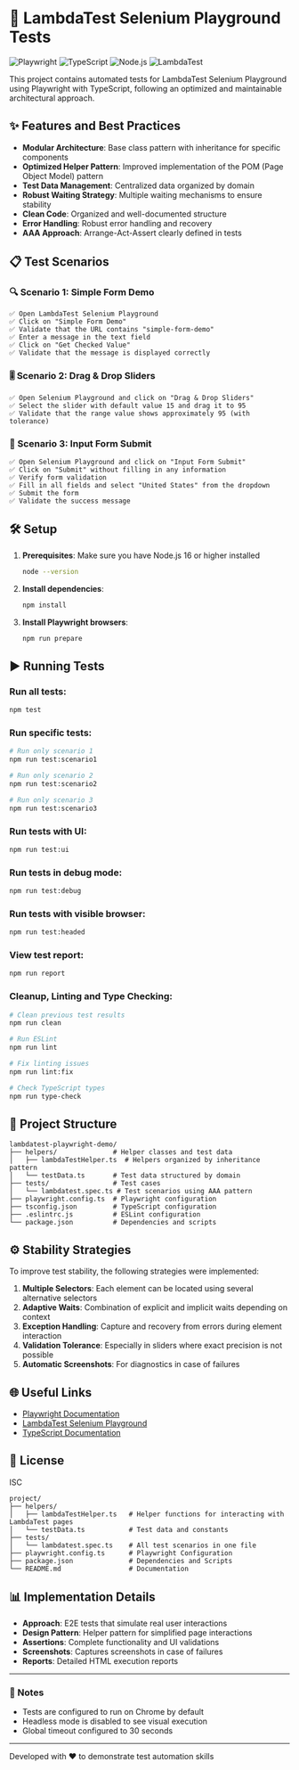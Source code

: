 # 🚀 LambdaTest Selenium Playground Tests

![Playwright](https://img.shields.io/badge/Playwright-45ba4b?style=for-the-badge&logo=playwright&logoColor=white)
![TypeScript](https://img.shields.io/badge/TypeScript-3178C6?style=for-the-badge&logo=typescript&logoColor=white)
![Node.js](https://img.shields.io/badge/Node.js-339933?style=for-the-badge&logo=nodedotjs&logoColor=white)
![LambdaTest](https://img.shields.io/badge/LambdaTest-262728?style=for-the-badge&logo=lambdatest&logoColor=white)

This project contains automated tests for LambdaTest Selenium Playground using Playwright with TypeScript, following an optimized and maintainable architectural approach.

## ✨ Features and Best Practices

- **Modular Architecture**: Base class pattern with inheritance for specific components
- **Optimized Helper Pattern**: Improved implementation of the POM (Page Object Model) pattern
- **Test Data Management**: Centralized data organized by domain
- **Robust Waiting Strategy**: Multiple waiting mechanisms to ensure stability
- **Clean Code**: Organized and well-documented structure
- **Error Handling**: Robust error handling and recovery
- **AAA Approach**: Arrange-Act-Assert clearly defined in tests

## 📋 Test Scenarios

### 🔍 Scenario 1: Simple Form Demo

```
✅ Open LambdaTest Selenium Playground
✅ Click on "Simple Form Demo"
✅ Validate that the URL contains "simple-form-demo"
✅ Enter a message in the text field
✅ Click on "Get Checked Value"
✅ Validate that the message is displayed correctly
```

### 🎚️ Scenario 2: Drag & Drop Sliders

```
✅ Open Selenium Playground and click on "Drag & Drop Sliders"
✅ Select the slider with default value 15 and drag it to 95
✅ Validate that the range value shows approximately 95 (with tolerance)
```

### 📝 Scenario 3: Input Form Submit

```
✅ Open Selenium Playground and click on "Input Form Submit"
✅ Click on "Submit" without filling in any information
✅ Verify form validation
✅ Fill in all fields and select "United States" from the dropdown
✅ Submit the form
✅ Validate the success message
```

## 🛠️ Setup

1. **Prerequisites**: Make sure you have Node.js 16 or higher installed

   ```bash
   node --version
   ```

2. **Install dependencies**:

   ```bash
   npm install
   ```

3. **Install Playwright browsers**:
   ```bash
   npm run prepare
   ```

## ▶️ Running Tests

### Run all tests:

```bash
npm test
```

### Run specific tests:

```bash
# Run only scenario 1
npm run test:scenario1

# Run only scenario 2
npm run test:scenario2

# Run only scenario 3
npm run test:scenario3
```

### Run tests with UI:

```bash
npm run test:ui
```

### Run tests in debug mode:

```bash
npm run test:debug
```

### Run tests with visible browser:

```bash
npm run test:headed
```

### View test report:

```bash
npm run report
```

### Cleanup, Linting and Type Checking:

```bash
# Clean previous test results
npm run clean

# Run ESLint
npm run lint

# Fix linting issues
npm run lint:fix

# Check TypeScript types
npm run type-check
```

## 📁 Project Structure

```
lambdatest-playwright-demo/
├── helpers/              # Helper classes and test data
│   ├── lambdaTestHelper.ts  # Helpers organized by inheritance pattern
│   └── testData.ts       # Test data structured by domain
├── tests/                # Test cases
│   └── lambdatest.spec.ts # Test scenarios using AAA pattern
├── playwright.config.ts  # Playwright configuration
├── tsconfig.json         # TypeScript configuration
├── .eslintrc.js          # ESLint configuration
└── package.json          # Dependencies and scripts
```

## ⚙️ Stability Strategies

To improve test stability, the following strategies were implemented:

1. **Multiple Selectors**: Each element can be located using several alternative selectors
2. **Adaptive Waits**: Combination of explicit and implicit waits depending on context
3. **Exception Handling**: Capture and recovery from errors during element interaction
4. **Validation Tolerance**: Especially in sliders where exact precision is not possible
5. **Automatic Screenshots**: For diagnostics in case of failures

## 🌐 Useful Links

- [Playwright Documentation](https://playwright.dev/docs/intro)
- [LambdaTest Selenium Playground](https://www.lambdatest.com/selenium-playground)
- [TypeScript Documentation](https://www.typescriptlang.org/docs/)

## 📄 License

ISC

```
project/
├── helpers/
│   ├── lambdaTestHelper.ts   # Helper functions for interacting with LambdaTest pages
│   └── testData.ts           # Test data and constants
├── tests/
│   └── lambdatest.spec.ts    # All test scenarios in one file
├── playwright.config.ts      # Playwright Configuration
├── package.json              # Dependencies and Scripts
└── README.md                 # Documentation
```

## 📊 Implementation Details

- **Approach**: E2E tests that simulate real user interactions
- **Design Pattern**: Helper pattern for simplified page interactions
- **Assertions**: Complete functionality and UI validations
- **Screenshots**: Captures screenshots in case of failures
- **Reports**: Detailed HTML execution reports

---

### 📝 Notes

- Tests are configured to run on Chrome by default
- Headless mode is disabled to see visual execution
- Global timeout configured to 30 seconds

---

Developed with ❤️ to demonstrate test automation skills
